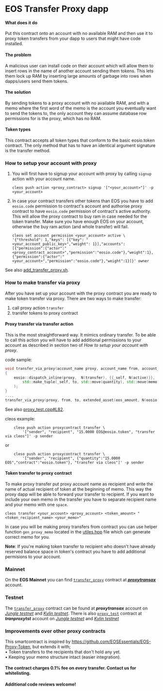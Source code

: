 # EOS Transfer Proxy dapp

#### What does it do
Put this contract onto an account with no available RAM and then use it to proxy token transfers from your dapp to users that might have code installed.

#### The problem
A malicious user can install code on their account which will allow them to insert rows in the name of another account sending them tokens. This lets them lock up RAM by inserting large amounts of garbage into rows when dapps/users send them tokens.

#### The solution
By sending tokens to a proxy account with no available RAM, and with a memo where the first word of the memo is the account you eventually want to send the tokens to, the only account they can assume database row permissions for is the proxy, which has no RAM.

#### Token types
This contract accepts all token types that conform to the basic eosio.token contract. The only method that has to have an identical argument signature is the transfer method.

### How to setup your account with proxy
1. You will first have to signup your account with proxy by calling `signup` action with your account name.

    `cleos push action <proxy_contract> signup '["<your_account>"]' -p <your_account>`
  
2. In case your contract transfers other tokens than EOS you have to add `eosio.code` permission to contract's account and authorise proxy contract to have `eosio.code` permission of contract's active authority. This will allow the proxy contract to buy ram in case needed for the token transfer. Make sure you have enough EOS on your account, otherwise the buy ram action (and whole transfer) will fail.

    ```
    cleos set account permission <your_account> active \
    '{"threshold": 1,"keys": [{"key": "<your_account_public_key>","weight": 1}],"accounts": [{"permission":{"actor":"<proxy_contract_account>","permission":"eosio.code"},"weight":1},{"permission":{"actor":"<your_account>","permission":"eosio.code"},"weight":1}]}' owner
    ```
See also [add_transfer_proxy.sh](scripts/add_transfer_proxy.sh).  
### How to make transfer via proxy
After you have set up your account with the proxy contract you are ready to make token transfer via proxy.
There are two ways to make transfer:

1. call proxy action `transfer`
2. transfer tokens to proxy contract

#### Proxy transfer via transfer action
This is the most straightforward way. It mimics ordinary transfer. To be able to call this action you will have to add additional permissions to your account as described in section two of *How to setup your account with proxy*.

code sample:
```C++
void transfer_via_proxy(account_name proxy, account_name from, account_name to, eosio::extended_asset quantity, std::string memo)
{
    eosio::dispatch_inline(proxy,  N(transfer), {{_self, N(active)}}, 
        std::make_tuple(_self, to, std::move(quantity), std::move(memo))
    );
}
....
transfer_via_proxy(proxy, from, to, extended_asset(eos_amount, N(eosio.code)), "memo");
```
See also [proxy_test.cpp#L82](src/test/proxy_test.cpp#L82).


cleos example:  
```
    cleso push action proxycontract transfer \
        '["sender", "recipient", "15.0000 EOS@eosio.token", "transfer via cleos"]' -p sender
```
or
```      
    cleso push action proxycontract transfer \
        '["sender", "recipient", {"quantity":"15.0000 EOS","contract":"eosio.token"}, "transfer via cleos"]' -p sender
```

#### Token transfer to proxy contract
To make proxy transfer put proxy account name as recipient and write the name of actual recipient of token at the beginning of memo. This way the proxy dapp will be able to forward your transfer to recipient. If you want to include your own memo in the transfer you have to separate recipient name and your memo with one `space`.

  `cleos transfer <your_account> <proxy_account> <token_amount> "<token_recipient_name> <your_memo>"`   
  
In case you will be making proxy transfers from contract you can use helper function `gen_proxy_memo` located in the [utiles.hpp](src/utils.hpp#L25) file which can generate correct memo for you.

**Note**: If you're making token transfer to recipient who doesn't have already reserved balance space in token's contract you have to add additional permisions to your account.

### Mainnet
On the **EOS Mainnet** you can find [`transfer_proxy`](src/transfer_proxy.cpp) contract at [***proxytransax***](https://bloks.io/account/proxytransax) account.

### Testnet
The [`transfer_proxy`](src/transfer_proxy.cpp) contract can be found at ***proxytransax*** account on [*Jungle testnet*](https://jungle.bloks.io/account/proxytransax) and [*Kylin testnet*](https://kylin.bloks.io/account/proxytransax).
There is also [`proxy_test`](src/test/proxy_test.cpp) contract at ***tranproxytst*** account on [*Jungle testnet*](https://jungle.bloks.io/account/tranproxytst) and [*Kylin testnet*](https://kylin.bloks.io/account/tranproxytst)

### Improvements over other proxy contracts

This smartcontract is inspired by https://github.com/EOSEssentials/EOS-Proxy-Token, but extends it with;   
• Token transfers to the recipients that don't hold any yet.  
• Keeping your memo structure intact (easier integration).

#### The contract charges 0.1% fee on every transfer. Contact us for whitelisting. 

#### Additional code reviews welcome!


